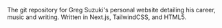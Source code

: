 The git repository for Greg Suzuki's personal website detailing his career, music and writing.
Written in Next.js, TailwindCSS, and HTML5.
